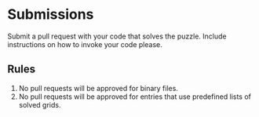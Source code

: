 # Submissions

Submit a pull request with your code that solves the puzzle.  Include instructions on how to invoke your code please.

## Rules

1. No pull requests will be approved for binary files.
2. No pull requests will be approved for entries that use predefined lists of solved grids.
